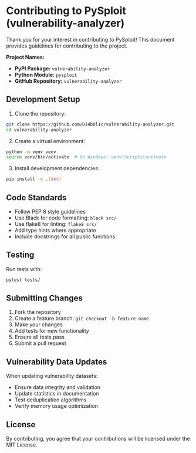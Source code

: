 # Contributing to PySploit (vulnerability-analyzer)

Thank you for your interest in contributing to PySploit! This document provides guidelines for contributing to the project.

**Project Names:**
- **PyPI Package:** `vulnerability-analyzer`
- **Python Module:** `pysploit`
- **GitHub Repository:** `vulnerability-analyzer`

## Development Setup

1. Clone the repository:
```bash
git clone https://github.com/D14b0l1c/vulnerability-analyzer.git
cd vulnerability-analyzer
```

2. Create a virtual environment:
```bash
python -m venv venv
source venv/bin/activate  # On Windows: venv\Scripts\activate
```

3. Install development dependencies:
```bash
pip install -e .[dev]
```

## Code Standards

- Follow PEP 8 style guidelines
- Use Black for code formatting: `black src/`
- Use flake8 for linting: `flake8 src/`
- Add type hints where appropriate
- Include docstrings for all public functions

## Testing

Run tests with:
```bash
pytest tests/
```

## Submitting Changes

1. Fork the repository
2. Create a feature branch: `git checkout -b feature-name`
3. Make your changes
4. Add tests for new functionality
5. Ensure all tests pass
6. Submit a pull request

## Vulnerability Data Updates

When updating vulnerability datasets:
- Ensure data integrity and validation
- Update statistics in documentation
- Test deduplication algorithms
- Verify memory usage optimization

## License

By contributing, you agree that your contributions will be licensed under the MIT License.